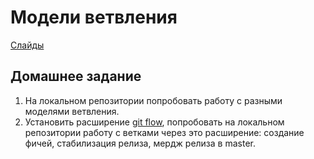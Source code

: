 # Модели ветвления

[Слайды](https://dbeliakov.github.io/mipt-industrial-programming/lectures/06/lecture.slide.html)

## Домашнее задание

1. На локальном репозитории попробовать работу с разными моделями ветвления.
2. Установить расширение [git flow](https://github.com/nvie/gitflow), попробовать на локальном репозитории работу с ветками через это расширение: создание фичей, стабилизация релиза, мердж релиза в master.
